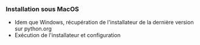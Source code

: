 ### Installation sous MacOS

* Idem que Windows, récupération de l'installateur de la dernière version sur python.org
* Exécution de l'installateur et configuration
